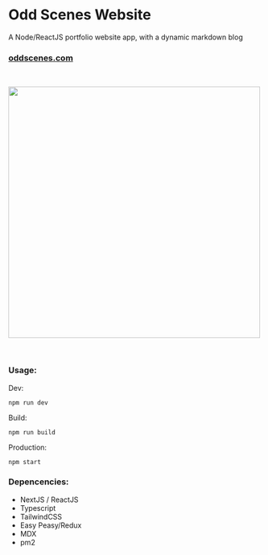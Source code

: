 # Odd Scenes Website

A Node/ReactJS portfolio website app, with a dynamic markdown blog

### [oddscenes.com](https://oddscenes.com)

&nbsp;&nbsp;

<img src="https://oddscenes.s3.amazonaws.com/screenshot-os-website.png" width="500" />

&nbsp;&nbsp;


### Usage:

Dev:

`npm run dev`

Build:

`npm run build`

Production:

`npm start`

### Depencencies:
- NextJS / ReactJS
- Typescript
- TailwindCSS
- Easy Peasy/Redux
- MDX
- pm2

